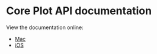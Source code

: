 # Core Plot API documentation

View the documentation online:

* [Mac](https://core-plot.github.io/MacOS/index.html)
* [iOS](https://core-plot.github.io/iOS/index.html)